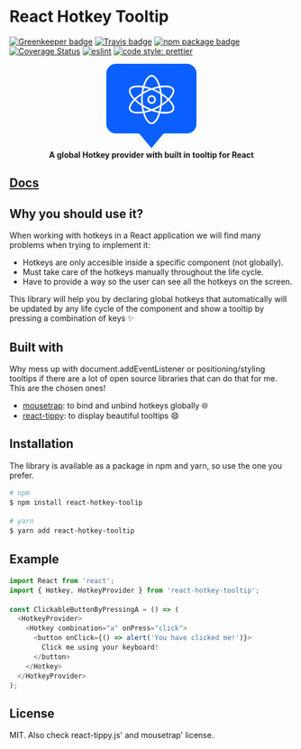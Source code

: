 # React Hotkey Tooltip

[![Greenkeeper badge](https://badges.greenkeeper.io/EmaSuriano/react-hotkey-tooltip.svg)](https://greenkeeper.io/)
[![Travis badge](https://api.travis-ci.org/EmaSuriano/react-hotkey-tooltip.svg)](https://travis-ci.org/EmaSuriano/react-hotkey-tooltip)
[![npm package badge](https://img.shields.io/npm/v/react-hotkey-tooltip.svg)](https://www.npmjs.com/package/react-hotkey-tooltip)
[![Coverage Status](https://coveralls.io/repos/github/EmaSuriano/react-hotkey-tooltip/badge.svg?branch=master)](https://coveralls.io/github/EmaSuriano/react-hotkey-tooltip?branch=master)
[![eslint](https://img.shields.io/badge/eslint-enabled-green.svg)](https://eslint.org/)
[![code style: prettier](https://img.shields.io/badge/code_style-prettier-ff69b4.svg)](https://github.com/prettier/prettier)

<div align="center">
  <a href="https://react-hotkey-tooltip.netlify.com/#/">
    <img alt="react-hotkey-tooltip logo" src="./doc/media/logo.png" height="150px" />
  </a>
</div>

<div align="center">
  <strong>A global Hotkey provider with built in tooltip for React</strong>
</div>

## [Docs](https://react-hotkey-tooltip.netlify.com/)

## Why you should use it?

When working with hotkeys in a React application we will find many problems when trying to implement it:

- Hotkeys are only accesible inside a specific component (not globally).
- Must take care of the hotkeys manually throughout the life cycle.
- Have to provide a way so the user can see all the hotkeys on the screen.

This library will help you by declaring global hotkeys that automatically will be updated by any life cycle of the component and show a tooltip by pressing a combination of keys ✨

## Built with

Why mess up with document.addEventListener or positioning/styling tooltips if there are a lot of open source libraries that can do that for me. This are the chosen ones!

- [mousetrap](https://github.com/ccampbell/mousetrap): to bind and unbind hotkeys globally 🌐
- [react-tippy](https://github.com/tvkhoa/react-tippy): to display beautiful tooltips 😄

## Installation

The library is available as a package in npm and yarn, so use the one you prefer.

```bash
# npm
$ npm install react-hotkey-toolip

# yarn
$ yarn add react-hotkey-tooltip
```

## Example

```javascript
import React from 'react';
import { Hotkey, HotkeyProvider } from 'react-hotkey-tooltip';

const ClickableButtonByPressingA = () => (
  <HotkeyProvider>
    <Hotkey combination="a" onPress="click">
      <button onClick={() => alert('You have clicked me!')}>
        Click me using your keyboard!
      </button>
    </Hotkey>
  </HotkeyProvider>
);
```

## License

MIT. Also check react-tippy.js' and mousetrap' license.
